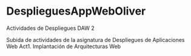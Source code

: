 # DesplieguesAppWebOliver
Actividades de Despliegues DAW 2

Subida de actividades de la asignatura de Despliegues de Aplicaciones Web
Act1. Implantación de Arquitecturas Web
